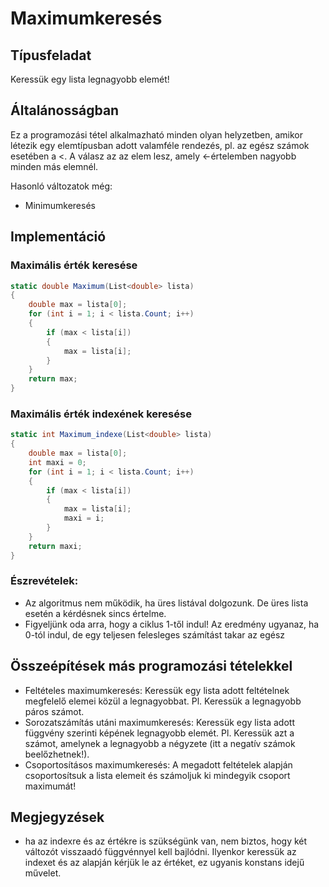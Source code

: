 # Maximumkeresés

## Típusfeladat
Keressük egy lista legnagyobb elemét! 

## Általánosságban
Ez a programozási tétel alkalmazható minden olyan helyzetben, amikor létezik egy elemtípusban adott valamféle rendezés, pl. az egész számok esetében a <. A válasz az az elem lesz, amely <-értelemben nagyobb minden más elemnél. 

Hasonló változatok még:
- Minimumkeresés



## Implementáció

### Maximális érték keresése
```cs
static double Maximum(List<double> lista)
{
    double max = lista[0];
    for (int i = 1; i < lista.Count; i++)
    {
        if (max < lista[i])
        {
            max = lista[i];
        }
    }
    return max;
}
```

### Maximális érték indexének keresése
```cs
static int Maximum_indexe(List<double> lista)
{
    double max = lista[0];
    int maxi = 0;
    for (int i = 1; i < lista.Count; i++)
    {
        if (max < lista[i])
        {
            max = lista[i];
            maxi = i;
        }
    }
    return maxi;
}
```
### Észrevételek:
- Az algoritmus nem működik, ha üres listával dolgozunk. De üres lista esetén a kérdésnek sincs értelme.
- Figyeljünk oda arra, hogy a ciklus 1-től indul! Az eredmény ugyanaz, ha 0-tól indul, de egy teljesen felesleges számítást takar az egész


## Összeépítések más programozási tételekkel
- Feltételes maximumkeresés: Keressük egy lista adott feltételnek megfelelő elemei közül a legnagyobbat. Pl. Keressük a legnagyobb páros számot. 
- Sorozatszámítás utáni maximumkeresés: Keressük egy lista adott függvény szerinti képének legnagyobb elemét. Pl. Keressük azt a számot, amelynek a legnagyobb a négyzete (itt a negatív számok beelőzhetnek!).
- Csoportosításos maximumkeresés: A megadott feltételek alapján csoportosítsuk a lista elemeit és számoljuk ki mindegyik csoport maximumát!


## Megjegyzések
- ha az indexre és az értékre is szükségünk van, nem biztos, hogy két változót visszaadó függvénnyel kell bajlódni. Ilyenkor keressük az indexet és az alapján kérjük le az értéket, ez ugyanis konstans idejű művelet. 